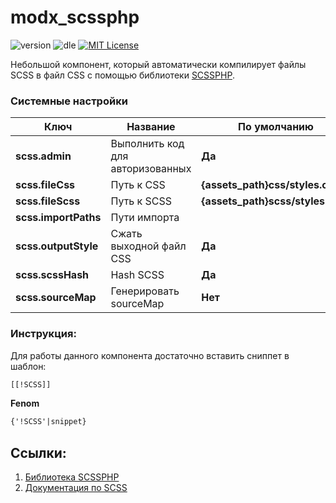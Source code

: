 # modx_scssphp
![version](https://img.shields.io/badge/version-1.0.0-orange "Version")
![dle](https://img.shields.io/badge/MODX-3.0.0%3C-green "MODX")
[![MIT License](https://img.shields.io/badge/license-MIT-blue "MIT License")](https://github.com/Element1493/dle_scssphp/blob/main/LICENSE)

Небольшой компонент, который автоматически компилирует файлы SCSS в файл CSS c помощью библиотеки [SCSSPHP](https://github.com/leafo/scssphp/).

### Системные настройки
Ключ| Название|По умолчанию
-|-|-
**scss.admin**|Выполнить код для авторизованных|**Да**
**scss.fileCss**|Путь к CSS|**{assets_path}css/styles.css**
**scss.fileScss**|Путь к SCSS|**{assets_path}scss/styles.scss**
**scss.importPaths**|Пути импорта|
**scss.outputStyle**|Сжать выходной файл CSS|**Да**
**scss.scssHash**|Hash SCSS|**Да**
**scss.sourceMap**|Генерировать sourceMap|**Нет**

### Инструкция:
Для работы данного компонента достаточно вставить сниппет в шаблон:
```html
[[!SCSS]]
```
**Fenom**
```html
{'!SCSS'|snippet}
```

## Ссылки:
1. [Библиотека SCSSPHP](https://github.com/leafo/scssphp/)
2. [Документация по SCSS](https://sass-lang.com/documentation)
